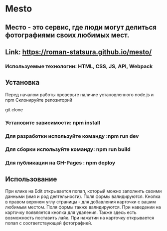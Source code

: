 # Mesto

## Место - это сервис, где люди могут делиться фотографиями своих любимых мест.

## Link:  https://roman-statsura.github.io/mesto/

### Используемые технологии: HTML, CSS, JS, API, Webpack

## Установка
Перед началом работы проверьте наличие установленного node.js и npm
Склонируйте репозиторий

git clone

### Установите зависимости: npm install

### Для разработки используйте команду :npm run dev

### Для сборки используйте команду: npm run build

### Для публикации на GH-Pages : npm deploy

## Использование
При клике на Edit открывается попап, который можно заполнить своими данными (имя и род деятельности). Поля формы валидируются. Кнопка в правом верхнем углу страницы - для добавления карточки с вашим любимым местом. Поля формы также валидируются. При наведении на карточку появляется кнопка для удаления. Также здесь есть возможность поставить лайк. При нажатии на карточку открывается попап с соответствующей фотографией.
